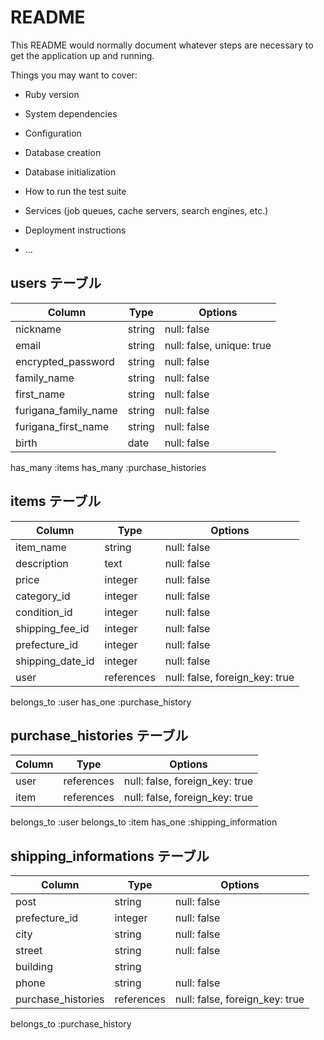# README

This README would normally document whatever steps are necessary to get the
application up and running.

Things you may want to cover:

* Ruby version

* System dependencies

* Configuration

* Database creation

* Database initialization

* How to run the test suite

* Services (job queues, cache servers, search engines, etc.)

* Deployment instructions

* ...

## users テーブル

| Column             | Type   | Options     |
| ------------------ | ------ | ----------- |
| nickname           | string | null: false |
| email              | string | null: false, unique: true |
| encrypted_password | string | null: false |
| family_name        | string | null: false |
| first_name         | string | null: false |
| furigana_family_name | string | null: false |
| furigana_first_name  | string | null: false |
| birth              | date   | null: false |

has_many :items
has_many :purchase_histories


## items テーブル

| Column             | Type   | Options     |
| ------------------ | ------ | ----------- |
| item_name          | string | null: false |
| description        | text | null: false |
| price              | integer| null: false |
| category_id        | integer| null: false |
| condition_id       | integer| null: false |
| shipping_fee_id    | integer| null: false |
| prefecture_id      | integer| null: false |
| shipping_date_id   | integer| null: false |
| user               |references | null: false, foreign_key: true |

belongs_to :user
has_one :purchase_history


## purchase_histories テーブル

| Column             | Type      | Options                        |
| ------------------ | --------- | ------------------------------ |
| user            |references | null: false, foreign_key: true |
| item            |references | null: false, foreign_key: true |

belongs_to :user
belongs_to :item
has_one :shipping_information


## shipping_informations テーブル

| Column             | Type      | Options                        |
| ------------------ | --------- | ------------------------------ |
| post            |string     | null: false                    |
| prefecture_id   |integer    | null: false                    |
| city            |string     | null: false                    |
| street          |string     | null: false                    |
| building        |string     |                                |
| phone           |string     | null: false                    |
| purchase_histories|references | null: false, foreign_key: true |

belongs_to :purchase_history